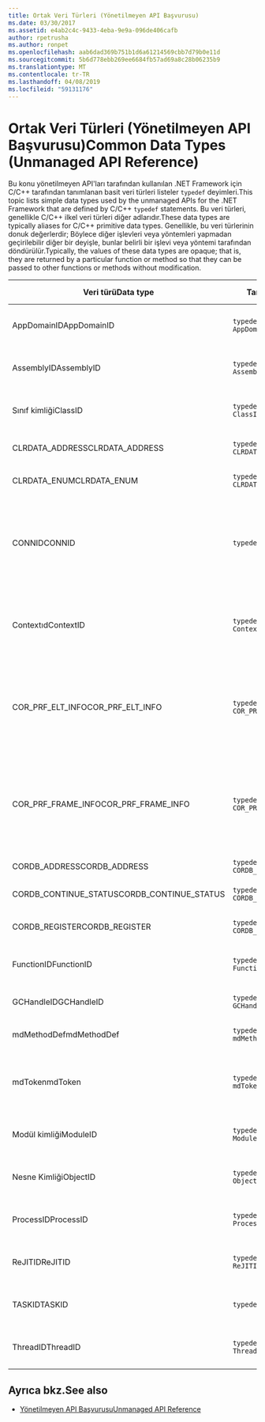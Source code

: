```yaml
---
title: Ortak Veri Türleri (Yönetilmeyen API Başvurusu)
ms.date: 03/30/2017
ms.assetid: e4ab2c4c-9433-4eba-9e9a-096de406cafb
author: rpetrusha
ms.author: ronpet
ms.openlocfilehash: aab6dad369b751b1d6a61214569cbb7d79b0e11d
ms.sourcegitcommit: 5b6d778ebb269ee6684fb57ad69a8c28b06235b9
ms.translationtype: MT
ms.contentlocale: tr-TR
ms.lasthandoff: 04/08/2019
ms.locfileid: "59131176"
---
```

# <a name="common-data-types-unmanaged-api-reference"></a><span data-ttu-id="47a6d-102">Ortak Veri Türleri (Yönetilmeyen API Başvurusu)</span><span class="sxs-lookup"><span data-stu-id="47a6d-102">Common Data Types (Unmanaged API Reference)</span></span>
<span data-ttu-id="47a6d-103">Bu konu yönetilmeyen API'ları tarafından kullanılan .NET Framework için C/C++ tarafından tanımlanan basit veri türleri listeler `typedef` deyimleri.</span><span class="sxs-lookup"><span data-stu-id="47a6d-103">This topic lists simple data types used by the unmanaged APIs for the .NET Framework that are defined by C/C++ `typedef` statements.</span></span> <span data-ttu-id="47a6d-104">Bu veri türleri, genellikle C/C++ ilkel veri türleri diğer adlarıdır.</span><span class="sxs-lookup"><span data-stu-id="47a6d-104">These data types are typically aliases for C/C++ primitive data types.</span></span> <span data-ttu-id="47a6d-105">Genellikle, bu veri türlerinin donuk değerlerdir; Böylece diğer işlevleri veya yöntemleri yapmadan geçirilebilir diğer bir deyişle, bunlar belirli bir işlevi veya yöntemi tarafından döndürülür.</span><span class="sxs-lookup"><span data-stu-id="47a6d-105">Typically, the values of these data types are opaque; that is, they are returned by a particular function or method so that they can be passed to other functions or methods without modification.</span></span>  
  
|<span data-ttu-id="47a6d-106">Veri türü</span><span class="sxs-lookup"><span data-stu-id="47a6d-106">Data type</span></span>|<span data-ttu-id="47a6d-107">Tanım</span><span class="sxs-lookup"><span data-stu-id="47a6d-107">Definition</span></span>|<span data-ttu-id="47a6d-108">İçinde tanımlanan</span><span class="sxs-lookup"><span data-stu-id="47a6d-108">Defined in</span></span>|<span data-ttu-id="47a6d-109">Açıklama</span><span class="sxs-lookup"><span data-stu-id="47a6d-109">Description</span></span>|  
|---------------|----------------|----------------|-----------------|  
|<span data-ttu-id="47a6d-110">AppDomainID</span><span class="sxs-lookup"><span data-stu-id="47a6d-110">AppDomainID</span></span>|`typedef UINT_PTR AppDomainID;`|<span data-ttu-id="47a6d-111">corprof.h</span><span class="sxs-lookup"><span data-stu-id="47a6d-111">corprof.h</span></span>|<span data-ttu-id="47a6d-112">Uygulama etki alanı tanımlayıcısı.</span><span class="sxs-lookup"><span data-stu-id="47a6d-112">The identifier of an application domain.</span></span>|  
|<span data-ttu-id="47a6d-113">AssemblyID</span><span class="sxs-lookup"><span data-stu-id="47a6d-113">AssemblyID</span></span>|`typedef UINT_PTR AssemblyID;`|<span data-ttu-id="47a6d-114">corprof.h</span><span class="sxs-lookup"><span data-stu-id="47a6d-114">corprof.h</span></span>|<span data-ttu-id="47a6d-115">Bir derlemenin tanımlayıcı.</span><span class="sxs-lookup"><span data-stu-id="47a6d-115">The identifier of an assembly.</span></span>|  
|<span data-ttu-id="47a6d-116">Sınıf kimliği</span><span class="sxs-lookup"><span data-stu-id="47a6d-116">ClassID</span></span>|`typedef UINT_PTR ClassID;`|<span data-ttu-id="47a6d-117">corprof.h</span><span class="sxs-lookup"><span data-stu-id="47a6d-117">corprof.h</span></span>|<span data-ttu-id="47a6d-118">Yönetilen bir sınıf tanımlayıcısı.</span><span class="sxs-lookup"><span data-stu-id="47a6d-118">The identifier of a managed class.</span></span>|  
|<span data-ttu-id="47a6d-119">CLRDATA_ADDRESS</span><span class="sxs-lookup"><span data-stu-id="47a6d-119">CLRDATA_ADDRESS</span></span>|`typedef ULONG64 CLRDATA_ADDRESS;`|<span data-ttu-id="47a6d-120">clrdata.h</span><span class="sxs-lookup"><span data-stu-id="47a6d-120">clrdata.h</span></span>|<span data-ttu-id="47a6d-121">Bir 64-bit bellek adresi.</span><span class="sxs-lookup"><span data-stu-id="47a6d-121">A 64-bit memory address.</span></span>|
|<span data-ttu-id="47a6d-122">CLRDATA_ENUM</span><span class="sxs-lookup"><span data-stu-id="47a6d-122">CLRDATA_ENUM</span></span>|`typedef ULONG64 CLRDATA_ADDRESS;`|<span data-ttu-id="47a6d-123">Kullanılabilir değil</span><span class="sxs-lookup"><span data-stu-id="47a6d-123">Not Available</span></span>|<span data-ttu-id="47a6d-124">Bir 64-bit bellek adresi.</span><span class="sxs-lookup"><span data-stu-id="47a6d-124">A 64-bit memory address.</span></span>|
|<span data-ttu-id="47a6d-125">CONNID</span><span class="sxs-lookup"><span data-stu-id="47a6d-125">CONNID</span></span>|`typedef DWORD CONNID;`|<span data-ttu-id="47a6d-126">cordebug.h, mscoree.h</span><span class="sxs-lookup"><span data-stu-id="47a6d-126">cordebug.h, mscoree.h</span></span>|<span data-ttu-id="47a6d-127">Microsoft SQL Server örneğine bağlı bir iş parçacığı için bağlantı kimliği.</span><span class="sxs-lookup"><span data-stu-id="47a6d-127">The connection identifier for a thread that is connected to an instance of Microsoft SQL Server.</span></span>|  
|<span data-ttu-id="47a6d-128">Contextıd</span><span class="sxs-lookup"><span data-stu-id="47a6d-128">ContextID</span></span>|`typedef UINT_PTR ContextID;`|<span data-ttu-id="47a6d-129">corprof.h</span><span class="sxs-lookup"><span data-stu-id="47a6d-129">corprof.h</span></span>|<span data-ttu-id="47a6d-130">Belirli bir yönetilen iş parçacığı ile ilişkili Bağlam tanıtıcısı.</span><span class="sxs-lookup"><span data-stu-id="47a6d-130">The identifier of the context associated with a particular managed thread.</span></span>|  
|<span data-ttu-id="47a6d-131">COR_PRF_ELT_INFO</span><span class="sxs-lookup"><span data-stu-id="47a6d-131">COR_PRF_ELT_INFO</span></span>|`typedef UINT_PTR COR_PRF_ELT_INFO;`|<span data-ttu-id="47a6d-132">corprof.h</span><span class="sxs-lookup"><span data-stu-id="47a6d-132">corprof.h</span></span>|<span data-ttu-id="47a6d-133">Belirli bir yığın çerçevesini ilgili bilgileri temsil eder bir donuk tanıtıcısı.</span><span class="sxs-lookup"><span data-stu-id="47a6d-133">An opaque handle that represents information about a particular stack frame.</span></span>|  
|<span data-ttu-id="47a6d-134">COR_PRF_FRAME_INFO</span><span class="sxs-lookup"><span data-stu-id="47a6d-134">COR_PRF_FRAME_INFO</span></span>|`typedef UINT_PTR COR_PRF_FRAME_INFO;`|<span data-ttu-id="47a6d-135">corprof.h</span><span class="sxs-lookup"><span data-stu-id="47a6d-135">corprof.h</span></span>|<span data-ttu-id="47a6d-136">Bir opak, işaret ettiği bir yığın çerçevesine işleyin.</span><span class="sxs-lookup"><span data-stu-id="47a6d-136">An opaque handle that points to a stack frame.</span></span> <span data-ttu-id="47a6d-137">Başarılı geri sırasında geçerli değil.</span><span class="sxs-lookup"><span data-stu-id="47a6d-137">It is valid only during the callback to which it is passed.</span></span>|  
|<span data-ttu-id="47a6d-138">CORDB_ADDRESS</span><span class="sxs-lookup"><span data-stu-id="47a6d-138">CORDB_ADDRESS</span></span>|`typedef ULONG64 CORDB_ADDRESS;`|<span data-ttu-id="47a6d-139">cordebug.h</span><span class="sxs-lookup"><span data-stu-id="47a6d-139">cordebug.h</span></span>|<span data-ttu-id="47a6d-140">Bir bellek adresi.</span><span class="sxs-lookup"><span data-stu-id="47a6d-140">An address in memory.</span></span>|  
|<span data-ttu-id="47a6d-141">CORDB_CONTINUE_STATUS</span><span class="sxs-lookup"><span data-stu-id="47a6d-141">CORDB_CONTINUE_STATUS</span></span>|`typedef DWORD CORDB_CONTINUE_STATUS;`|<span data-ttu-id="47a6d-142">cordebug.h</span><span class="sxs-lookup"><span data-stu-id="47a6d-142">cordebug.h</span></span>|<span data-ttu-id="47a6d-143">Devamlılık durumu.</span><span class="sxs-lookup"><span data-stu-id="47a6d-143">The continuation status.</span></span>|  
|<span data-ttu-id="47a6d-144">CORDB_REGISTER</span><span class="sxs-lookup"><span data-stu-id="47a6d-144">CORDB_REGISTER</span></span>|`typedef ULONG64 CORDB_REGISTER;`|<span data-ttu-id="47a6d-145">cordebug.h</span><span class="sxs-lookup"><span data-stu-id="47a6d-145">cordebug.h</span></span>|<span data-ttu-id="47a6d-146">Bir CPU kayıt değeri.</span><span class="sxs-lookup"><span data-stu-id="47a6d-146">The value of a CPU register.</span></span>|
|<span data-ttu-id="47a6d-147">FunctionID</span><span class="sxs-lookup"><span data-stu-id="47a6d-147">FunctionID</span></span>|`typedef UINT_PTR FunctionID;`|<span data-ttu-id="47a6d-148">corprof.h</span><span class="sxs-lookup"><span data-stu-id="47a6d-148">corprof.h</span></span>|<span data-ttu-id="47a6d-149">Bir işlev veya yöntem tanımlayıcısı.</span><span class="sxs-lookup"><span data-stu-id="47a6d-149">The identifier of a function or method.</span></span>|  
|<span data-ttu-id="47a6d-150">GCHandleID</span><span class="sxs-lookup"><span data-stu-id="47a6d-150">GCHandleID</span></span>|`typedef UINT_PTR GCHandleID;`|<span data-ttu-id="47a6d-151">corprof.h</span><span class="sxs-lookup"><span data-stu-id="47a6d-151">corprof.h</span></span>|<span data-ttu-id="47a6d-152">Bir çöp toplama işleci.</span><span class="sxs-lookup"><span data-stu-id="47a6d-152">A garbage collection handle.</span></span>|  
|<span data-ttu-id="47a6d-153">mdMethodDef</span><span class="sxs-lookup"><span data-stu-id="47a6d-153">mdMethodDef</span></span>|`typedef mdToken mdMethodDef;`|<span data-ttu-id="47a6d-154">cordebug.h</span><span class="sxs-lookup"><span data-stu-id="47a6d-154">cordebug.h</span></span>|<span data-ttu-id="47a6d-155">Bir yöntemin tanımı belirteci.</span><span class="sxs-lookup"><span data-stu-id="47a6d-155">A method definition token.</span></span>|
|<span data-ttu-id="47a6d-156">mdToken</span><span class="sxs-lookup"><span data-stu-id="47a6d-156">mdToken</span></span>|`typedef UINT32 mdToken;`|<span data-ttu-id="47a6d-157">corprof.h</span><span class="sxs-lookup"><span data-stu-id="47a6d-157">corprof.h</span></span>|<span data-ttu-id="47a6d-158">Meta veri belirteci (meta veri tablosunda bir satıra).</span><span class="sxs-lookup"><span data-stu-id="47a6d-158">A metadata token (a row in a metadata table).</span></span>|  
|<span data-ttu-id="47a6d-159">Modül kimliği</span><span class="sxs-lookup"><span data-stu-id="47a6d-159">ModuleID</span></span>|`typedef UINT_PTR ModuleID;`|<span data-ttu-id="47a6d-160">corprof.h</span><span class="sxs-lookup"><span data-stu-id="47a6d-160">corprof.h</span></span>|<span data-ttu-id="47a6d-161">Bir derleme modülü tanımlayıcısı.</span><span class="sxs-lookup"><span data-stu-id="47a6d-161">The identifier of an assembly module.</span></span>|  
|<span data-ttu-id="47a6d-162">Nesne Kimliği</span><span class="sxs-lookup"><span data-stu-id="47a6d-162">ObjectID</span></span>|`typedef UINT_PTR ObjectID;`|<span data-ttu-id="47a6d-163">corprof.h</span><span class="sxs-lookup"><span data-stu-id="47a6d-163">corprof.h</span></span>|<span data-ttu-id="47a6d-164">Bir nesne tanımlayıcısı.</span><span class="sxs-lookup"><span data-stu-id="47a6d-164">The identifier of an object.</span></span>|  
|<span data-ttu-id="47a6d-165">ProcessID</span><span class="sxs-lookup"><span data-stu-id="47a6d-165">ProcessID</span></span>|`typedef UINT_PTR ProcessID;`|<span data-ttu-id="47a6d-166">corprof.h</span><span class="sxs-lookup"><span data-stu-id="47a6d-166">corprof.h</span></span>|<span data-ttu-id="47a6d-167">Yönetilen bir işlem tanımlayıcısı.</span><span class="sxs-lookup"><span data-stu-id="47a6d-167">The identifier of a managed process.</span></span>|  
|<span data-ttu-id="47a6d-168">ReJITID</span><span class="sxs-lookup"><span data-stu-id="47a6d-168">ReJITID</span></span>|`typedef UINT_PTR ReJITID;`|<span data-ttu-id="47a6d-169">corprof.h</span><span class="sxs-lookup"><span data-stu-id="47a6d-169">corprof.h</span></span>|<span data-ttu-id="47a6d-170">Jıtted işlevi tanımlayıcısı.</span><span class="sxs-lookup"><span data-stu-id="47a6d-170">The identifier of a jitted function.</span></span>|  
|<span data-ttu-id="47a6d-171">TASKID</span><span class="sxs-lookup"><span data-stu-id="47a6d-171">TASKID</span></span>|`typedef UINT64 TASKID;`|<span data-ttu-id="47a6d-172">cordebug.h, mscoree.h</span><span class="sxs-lookup"><span data-stu-id="47a6d-172">cordebug.h, mscoree.h</span></span>|<span data-ttu-id="47a6d-173">Tanımlayıcısını bir [Iclrtask](../../../docs/framework/unmanaged-api/hosting/iclrtask-interface.md) örneği.</span><span class="sxs-lookup"><span data-stu-id="47a6d-173">The identifier of an [ICLRTask](../../../docs/framework/unmanaged-api/hosting/iclrtask-interface.md) instance.</span></span>|  
|<span data-ttu-id="47a6d-174">ThreadID</span><span class="sxs-lookup"><span data-stu-id="47a6d-174">ThreadID</span></span>|`typedef UINT_PTR ThreadID;`|<span data-ttu-id="47a6d-175">corprof.h</span><span class="sxs-lookup"><span data-stu-id="47a6d-175">corprof.h</span></span>|<span data-ttu-id="47a6d-176">Yönetilen iş parçacığı tanıtıcısı.</span><span class="sxs-lookup"><span data-stu-id="47a6d-176">The identifier of a managed thread.</span></span>|  
  
## <a name="see-also"></a><span data-ttu-id="47a6d-177">Ayrıca bkz.</span><span class="sxs-lookup"><span data-stu-id="47a6d-177">See also</span></span>

- [<span data-ttu-id="47a6d-178">Yönetilmeyen API Başvurusu</span><span class="sxs-lookup"><span data-stu-id="47a6d-178">Unmanaged API Reference</span></span>](../../../docs/framework/unmanaged-api/index.md)
